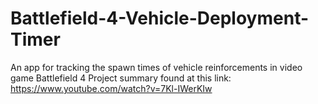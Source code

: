 # Battlefield-4-Vehicle-Deployment-Timer
An app for tracking the spawn times of vehicle reinforcements in video game Battlefield 4
Project summary found at this link: https://www.youtube.com/watch?v=7Kl-IWerKIw  
